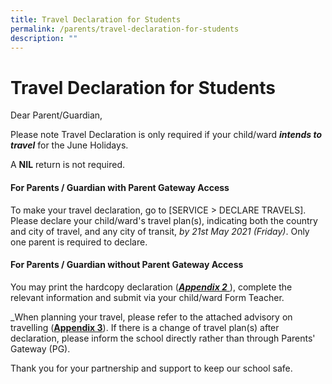 ```yaml
---
title: Travel Declaration for Students
permalink: /parents/travel-declaration-for-students
description: ""
---
```

# **Travel Declaration for Students**
  
Dear Parent/Guardian,  
  
Please note Travel Declaration is only required if your child/ward **_intends to travel_** for the June Holidays.

A **NIL** return is not required.  

#### For Parents / Guardian with Parent Gateway Access

To make your travel declaration, go to \[SERVICE > DECLARE TRAVELS\]. Please declare your child/ward's travel plan(s), indicating both the country and city of travel, and any city of transit, _by 21st May 2021 (Friday)_. Only one parent is required to declare.  
  

#### For Parents / Guardian without Parent Gateway Access

You may print the hardcopy declaration ([_**Appendix 2**_ ](/files/Appendix%202%20-%20Hardcopy%20Letter%20to%20Parents%20and%20Guardians%20Not%20Using%20PG%20-June%202021.pdf)), complete the relevant information and submit via your child/ward Form Teacher.  
  
_When planning your travel, please refer to the attached advisory on travelling ([**Appendix 3**](/files/Appendix%203%20-%20Advisory%20on%20Travel.pdf)). If there is a change of travel plan(s) after declaration, please inform the school directly rather than through Parents' Gateway (PG).  
  
Thank you for your partnership and support to keep our school safe.